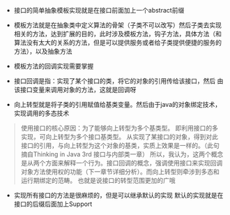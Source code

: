 * 接口的简单抽象模板实现就是在接口前面加上一个abstract前缀
* 模板方法就是在抽象类中定义算法的骨架（子类不可以改写）然后子类去实现相关的方法，达到扩展的目的，此时涉及模板方法，钩子方法，具体方法（和算法没有太大的关系的方法，但是可以提供服务或者给子类提供便捷的服务的方法），以及抽象方法

* 模板方法的回调实现需要掌握
* 接口回调是指：实现了某个接口的类，将它的对象的引用传给该接口，然后 由该接口变量来调用对象的方法，这就是回调呀
* 向上转型就是将子类的引用赋值给基类变量。然后由于java的对象绑定技术，实现调用的多态技术
> 使用接口的核心原因：为了能够向上转型为多个基类型。
即利用接口的多实现，可向上转型为多个接口基类型。
从实现了某接口的对象，得到对此接口的引用，与向上转型为这个对象的基类，实质上效果是一样的。（此句摘自Thinking in Java 3rd 接口与内部类一章）
所以，我认为，这两个概念是从两个方面来解释一个行为。接口回调的概念，强调使用接口来实现回调对象方法使用权的功能（下一章节详细分析）。而向上转型则牵涉到多态和运行期绑定的范畴。
也就是说接口的转型范围更加的广哦

* 实现所有接口的方法是很麻烦的，但是可以继承默认的实现  默认的实现就是在接口的后缀后面加上Support

